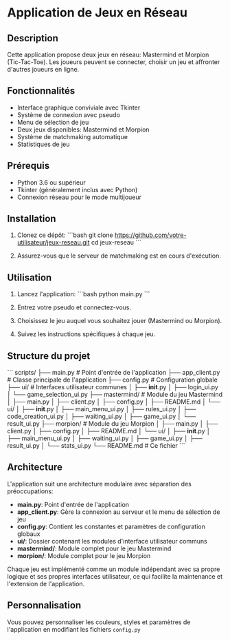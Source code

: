 # Application de Jeux en Réseau
 
## Description
Cette application propose deux jeux en réseau: Mastermind et Morpion (Tic-Tac-Toe). Les joueurs peuvent se connecter, choisir un jeu et affronter d'autres joueurs en ligne.
 
## Fonctionnalités
- Interface graphique conviviale avec Tkinter
- Système de connexion avec pseudo
- Menu de sélection de jeu
- Deux jeux disponibles: Mastermind et Morpion
- Système de matchmaking automatique
- Statistiques de jeu
 
## Prérequis
- Python 3.6 ou supérieur
- Tkinter (généralement inclus avec Python)
- Connexion réseau pour le mode multijoueur
 
## Installation
 
1. Clonez ce dépôt:
\`\`\`bash
git clone https://github.com/votre-utilisateur/jeux-reseau.git
cd jeux-reseau
\`\`\`
 
2. Assurez-vous que le serveur de matchmaking est en cours d'exécution.
 
## Utilisation
 
1. Lancez l'application:
\`\`\`bash
python main.py
\`\`\`
 
2. Entrez votre pseudo et connectez-vous.
3. Choisissez le jeu auquel vous souhaitez jouer (Mastermind ou Morpion).
4. Suivez les instructions spécifiques à chaque jeu.
 
## Structure du projet
 
\`\`\`
scripts/
├── main.py                # Point d'entrée de l'application
├── app_client.py          # Classe principale de l'application
├── config.py              # Configuration globale
├── ui/                    # Interfaces utilisateur communes
│   ├── __init__.py
│   ├── login_ui.py
│   └── game_selection_ui.py
├── mastermind/            # Module du jeu Mastermind
│   ├── main.py
│   ├── client.py
│   ├── config.py
│   ├── README.md
│   └── ui/
│       ├── __init__.py
│       ├── main_menu_ui.py
│       ├── rules_ui.py
│       ├── code_creation_ui.py
│       ├── waiting_ui.py
│       ├── game_ui.py
│       └── result_ui.py
├── morpion/               # Module du jeu Morpion
│   ├── main.py
│   ├── client.py
│   ├── config.py
│   ├── README.md
│   └── ui/
│       ├── __init__.py
│       ├── main_menu_ui.py
│       ├── waiting_ui.py
│       ├── game_ui.py
│       ├── result_ui.py
│       └── stats_ui.py
└── README.md              # Ce fichier
\`\`\`
 
## Architecture
 
L'application suit une architecture modulaire avec séparation des préoccupations:
 
- **main.py**: Point d'entrée de l'application
- **app_client.py**: Gère la connexion au serveur et le menu de sélection de jeu
- **config.py**: Contient les constantes et paramètres de configuration globaux
- **ui/**: Dossier contenant les modules d'interface utilisateur communs
- **mastermind/**: Module complet pour le jeu Mastermind
- **morpion/**: Module complet pour le jeu Morpion
 
Chaque jeu est implémenté comme un module indépendant avec sa propre logique et ses propres interfaces utilisateur, ce qui facilite la maintenance et l'extension de l'application.
 
## Personnalisation
 
Vous pouvez personnaliser les couleurs, styles et paramètres de l'application en modifiant les fichiers `config.py`
